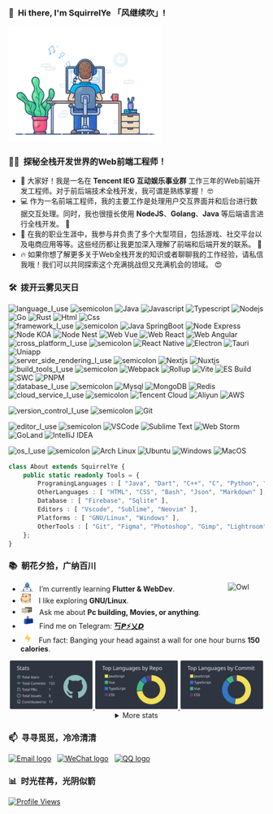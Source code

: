### 👋&nbsp;&nbsp;Hi there, I'm SquirrelYe 「风继续吹」!

<!-- 统计Github数据 -->
<!-- [![Top Langs](https://github-readme-stats.vercel.app/api?username=SquirrelYe&repo=github-readme-stats&count_private=true&theme=light&show_icons=true)](https://github-readme-stats.vercel.app/api?username=SquirrelYe&repo=github-readme-stats&count_private=true&theme=light&show_icons=true) -->

<!-- 随机生成至理名言 -->
<!-- <img src="https://quotes-github-readme.vercel.app/api?type=horizontal&theme=monokai" /> -->

<img src="https://github.com/SquirrelYe/SquirrelYe/blob/main/images/dev-working_rounded.gif?raw=true" href="https://github.com/sp-xd" alt="CoDiNg RocKs"  width="60%"/><br> 

### 👨‍🚒&nbsp;&nbsp;探秘全栈开发世界的Web前端工程师！

- 👋 大家好！我是一名在 **Tencent IEG 互动娱乐事业群** 工作三年的Web前端开发工程师。对于前后端技术全栈开发，我可谓是熟练掌握！ 🤓
- 💻 作为一名前端工程师，我的主要工作是处理用户交互界面并和后台进行数据交互处理。同时，我也很擅长使用 **NodeJS**、**Golang**、**Java** 等后端语言进行全栈开发。 🔨
- 🎉 在我的职业生涯中，我参与并负责了多个大型项目，包括游戏、社交平台以及电商应用等等。这些经历都让我更加深入理解了前端和后端开发的联系。 💼
- 🔥 如果你想了解更多关于Web全栈开发的知识或者聊聊我的工作经验，请私信我哦！我们可以共同探索这个充满挑战但又充满机会的领域。 😍

### 🛠&nbsp;&nbsp;拨开云雾见天日

![language_I_use](https://img.shields.io/badge/-%F0%9F%9A%80%20Languages%20I%20use-orange) <!-- 编程语言相关 -->
![semicolon](https://img.shields.io/badge/-%3A-orange)
![Java](https://img.shields.io/badge/Java-ED8B00?style=flat&logo=java&logoColor=white)
![Javascript](https://img.shields.io/badge/JavaScript-323330?style=flat&logo=javascript&logoColor=F7DF1E)
![Typescript](https://img.shields.io/badge/TypeScript-007ACC?style=flat&logo=typescript&logoColor=white)
![Nodejs](https://img.shields.io/badge/NodeJS-43853D?style=flat&logo=node.js&logoColor=white)
![Go](https://img.shields.io/badge/Go-00ADD8?style=flat&logo=go&logoColor=white)
![Rust](https://img.shields.io/badge/Rust-000000?style=flat&logo=rust&logoColor=white)
![Html](https://img.shields.io/badge/HTML5-E34F26?style=flat&logo=html5&logoColor=white)
![Css](https://img.shields.io/badge/CSS3-1572B6?style=flat&logo=css3&logoColor=white) <br /> <!-- 框架相关 -->
![framework_I_use](https://img.shields.io/badge/-%F0%9F%9A%80%20Frameworks%20I%20use-blue)
![semicolon](https://img.shields.io/badge/-%3A-blue)
![Java SpringBoot](https://img.shields.io/badge/Spring_Boot-F2F4F9?style=flat&logo=spring-boot)
![Node Express](https://img.shields.io/badge/Express.js-404D59?style=flat&logo=express)
![Node KOA](https://img.shields.io/badge/Koa-404D59?style=flat&logo=koa)
![Node Nest](https://img.shields.io/badge/NestJS-404D59?style=flat&logo=nestjs)
![Web Vue](https://img.shields.io/badge/Vue.js-35495E?style=flat&logo=vue.js)
![Web React](https://img.shields.io/badge/React-20232A?style=flat&logo=react)
![Web Angular](https://img.shields.io/badge/Angular-DD0031?style=flat&logo=angular) <br /> <!-- 跨端开发相关 -->
![cross_platform_I_use](https://img.shields.io/badge/-%F0%9F%9A%80%20Cross%20Platform%20I%20use-green)
![semicolon](https://img.shields.io/badge/-%3A-green)
![React Native](https://img.shields.io/badge/React_Native-20232A?style=flat&logo=react&logoColor=61DAFB)
![Electron](https://img.shields.io/badge/Electron-2B2E3A?style=flat&logo=electron&logoColor=white)
![Tauri](https://img.shields.io/badge/Tauri-000000?style=flat&logo=tauri&logoColor=white)
![Uniapp](https://img.shields.io/badge/uni-app-231F20?style=flat&logo=vue.js&logoColor=white) <br /> <!-- 服务端渲染相关 -->
![server_side_rendering_I_use](https://img.shields.io/badge/-%F0%9F%9A%80%20Server%20Side%20Rendering%20I%20use-red)
![semicolon](https://img.shields.io/badge/-%3A-red)
![Nextjs](https://img.shields.io/badge/Next.js-000000?style=flat&logo=next.js&logoColor=white)
![Nuxtjs](https://img.shields.io/badge/Nuxt.js-00C58E?style=flat&logo=nuxt.js&logoColor=white) <br /> <!-- 打包工具相关 -->
![build_tools_I_use](https://img.shields.io/badge/-%F0%9F%9A%80%20Build%20Tools%20I%20use-yellow)
![semicolon](https://img.shields.io/badge/-%3A-yellow)
![Webpack](https://img.shields.io/badge/Webpack-8DD6F9?style=flat&logo=webpack&logoColor=black)
![Rollup](https://img.shields.io/badge/Rollup-EC4A3F?style=flat&logo=rollup.js&logoColor=white)
![Vite](https://img.shields.io/badge/Vite-646CFF?style=flat&logo=vite&logoColor=white)
![ES Build](https://img.shields.io/badge/ESBuild-0C4B33?style=flat&logo=esbuild&logoColor=white)
![SWC](https://img.shields.io/badge/SWC-F9F9F9?style=flat&logo=swc&logoColor=black)
![PNPM](https://img.shields.io/badge/PNPM-FF6C37?style=flat&logo=pnpm&logoColor=white) <br /> <!-- 数据库相关 -->
![database_I_use](https://img.shields.io/badge/-%F0%9F%9A%80%20Database%20I%20use-orange)
![semicolon](https://img.shields.io/badge/-%3A-orange)
![Mysql](https://img.shields.io/badge/MySQL-00000F?style=flat&logo=mysql&logoColor=white)
![MongoDB](https://img.shields.io/badge/MongoDB-4EA94B?style=flat&logo=mongodb&logoColor=white)
![Redis](https://img.shields.io/badge/Redis-DC382D?style=flat&logo=redis&logoColor=white) <br /> <!-- 云服务相关 -->
![cloud_service_I_use](https://img.shields.io/badge/-%F0%9F%9A%80%20Cloud%20Service%20I%20use-blueviolet)
![semicolon](https://img.shields.io/badge/-%3A-blueviolet)
![Tencent Cloud](https://img.shields.io/badge/Tencent_Cloud-02569B?style=flat&logo=tencent-cloud&logoColor=white)
![Aliyun](https://img.shields.io/badge/Aliyun-FF6A00?style=flat&logo=aliyun&logoColor=white)
![AWS](https://img.shields.io/badge/AWS-232F3E?style=flat&logo=amazon-aws&logoColor=white)
<!-- 版本控制相关 -->
![version_control_I_use](https://img.shields.io/badge/-%F0%9F%9A%80%20Version%20Control%20I%20use-blue)
![semicolon](https://img.shields.io/badge/-%3A-blue)
![Git](https://img.shields.io/badge/Git-F05032?style=flat&logo=git&logoColor=white)
<!-- 编辑器相关 -->
![editor_I_use](https://img.shields.io/badge/-%F0%9F%9A%80%20Editor%20I%20use-blueviolet)
![semicolon](https://img.shields.io/badge/-%3A-blueviolet)
![VSCode](https://img.shields.io/badge/VSCode-007ACC?style=flat&logo=visual-studio-code&logoColor=white)
![Sublime Text](https://img.shields.io/badge/Sublime_Text-FF9800?style=flat&logo=sublime-text&logoColor=white)
![Web Storm](https://img.shields.io/badge/Web_Storm-000000?style=flat&logo=webstorm&logoColor=white)
![GoLand](https://img.shields.io/badge/GoLand-000000?style=flat&logo=go&logoColor=white)
![IntelliJ IDEA](https://img.shields.io/badge/IntelliJ_IDEA-000000?style=flat&logo=intellij-idea&logoColor=white)
<!-- 操作系统相关 -->
![os_I_use](https://img.shields.io/badge/-%F0%9F%9A%80%20OS%20I%20use-blue)
![semicolon](https://img.shields.io/badge/-%3A-blue)
![Arch Linux](https://img.shields.io/badge/Arch_Linux-1793D1?style=flat&logo=arch-linux&logoColor=white)
![Ubuntu](https://img.shields.io/badge/Ubuntu-E95420?style=flat&logo=ubuntu&logoColor=white)
![Windows](https://img.shields.io/badge/Windows-0078D6?style=flat&logo=windows&logoColor=white)
![MacOS](https://img.shields.io/badge/MacOS-000000?style=flat&logo=apple&logoColor=white)

```ts
class About extends SquirrelYe { 
    public static readonly Tools = {  
        ProgramingLanguages : [ "Java", "Dart", "C++", "C", "Python", "Javascript" ],
        OtherLanguages : [ "HTML", "CSS", "Bash", "Json", "Markdown" ],
        Database : [ "Firebase", "Sqlite" ],
        Editors : [ "Vscode", "Sublime", "Neovim" ],
        Platforms : [ "GNU/Linux", "Windows" ],
        OtherTools : [ "Git", "Figma", "Photoshop", "Gimp", "Lightroom" ]
    };
}
```

### 📚&nbsp;&nbsp;朝花夕拾，广纳百川

-  <img alt="GIF" src="https://github.com/SquirrelYe/SquirrelYe/blob/main/images/developer.gif?raw=true" width="25" /> &nbsp; I’m currently learning **Flutter & WebDev**. <img align="right" src="https://raw.githubusercontent.com/Tarikul-Islam-Anik/Animated-Fluent-Emojis/master/Emojis/Animals/Owl.png" alt="Owl" width="15%" /><br>
- <img src="https://github.com/SquirrelYe/SquirrelYe/blob/main/images/hyperkitty.gif?raw=true" width="20" />&nbsp;&nbsp;&nbsp; I like exploring **GNU/Linux**. <br>
- <img src="https://github.com/SquirrelYe/SquirrelYe/blob/main/images/message.gif?raw=true" width="25" />&nbsp;&nbsp; Ask me about **Pc building, Movies, or anything**. <br>
- <img src="https://github.com/SquirrelYe/SquirrelYe/blob/main/images/letterbox.gif?raw=true" width="25" /> &nbsp; Find me on Telegram: **[丂𝙋⚡乂𝘿](https://t.me/spxd007)**<br>
- &nbsp;&nbsp;<img src="https://github.com/SquirrelYe/SquirrelYe/blob/main/images/lightning.gif?raw=true" width="12" />&nbsp;&nbsp;&nbsp;&nbsp;Fun fact: Banging your head against a wall for one hour burns **150 calories**.<br>

<div align="center" >
  <a  href="https://github.com/SquirrelYe">
    <img src="https://raw.githubusercontent.com//SquirrelYe/SquirrelYe-Profile-Summary-Cards/master/profile-summary-card-output/nord_dark/3-stats.svg" width="32.5%">
    <img src="https://raw.githubusercontent.com//SquirrelYe/SquirrelYe-Profile-Summary-Cards/master/profile-summary-card-output/nord_dark/1-repos-per-language.svg" width="32.5%">
    <img src="https://raw.githubusercontent.com//SquirrelYe/SquirrelYe-Profile-Summary-Cards/master/profile-summary-card-output/nord_dark/2-most-commit-language.svg" width="32.5%">
  </a>
  <details>
    <summary>More stats</summary>
    <img align="center" src="https://raw.githubusercontent.com//SquirrelYe/SquirrelYe-Profile-Summary-Cards/master/profile-summary-card-output/nord_dark/0-profile-details.svg" >
  </details>
</div>

### 📫&nbsp;&nbsp;寻寻觅觅，冷冷清清

[<img src="https://img.shields.io/badge/Email: will@aesen.cc-282C34?logo=gmail&logoColor=EA4335" alt="Email logo" title="Email" height="25" />][profile_mail]
&nbsp;
[<img src="https://img.shields.io/badge/WeChat: SquirrelYe-282C34?logo=wechat&logoColor=7BB32E" alt="WeChat logo" title="WeChat" height="25" />][profile_wechat_image]
&nbsp;
[<img src="https://img.shields.io/badge/QQ: 1191882955-282C34?logo=tencent-qq&logoColor=EB1923" alt="QQ logo" title="QQ" height="25" />][profile_qq_image]

### 📊&nbsp;&nbsp;时光荏苒，光阴似箭

[<img src="https://komarev.com/ghpvc/?username=SquirrelYe&style=flat-square&color=orange&label=Profile+Views" alt="Profile Views" title="Profile Views" height="23" />][statistic_profile_views]

<!-- 链接列表 -->
<!-- 1. 通用链接地址 -->
[tech_tools_anchor]: #-探秘全栈开发世界的web前端工程师

<!-- 2. 个人详细信息链接地址 -->
[profile_mail]: mailto:will@aesen.cc
[profile_qq_image]: https://github.com/SquirrelYe/SquirrelYe/blob/main/profiles/QQ.jpg?raw=true
[profile_wechat_image]: https://github.com/SquirrelYe/SquirrelYe/blob/main/profiles/WeChat.jpg?raw=true

<!-- 3. 统计相关链接地址 -->
[statistic_profile_views]: https://komarev.com/ghpvc/?username=SquirrelYe&style=flat-square&color=orange&label=Profile+Views